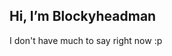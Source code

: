 ## Hi, I’m Blockyheadman
I don't have much to say right now :p

<!---
Blockyheadman/Blockyheadman is a ✨ special ✨ repository because its `README.md` (this file) appears on your GitHub profile.
You can click the Preview link to take a look at your changes.
--->
